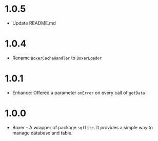 # 1.0.5

* Update README.md

# 1.0.4

* Rename `BoxerCacheHandler` to `BoxerLoader`

# 1.0.1

* Enhance: Offered a parameter `onError` on every call of `getData`

# 1.0.0

* Boxer - A wrapper of package `sqflite`. It provides a simple way to manage database and table.
